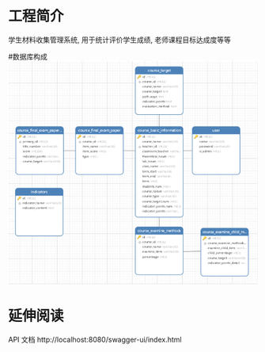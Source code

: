 # 工程简介

学生材料收集管理系统, 用于统计评价学生成绩, 老师课程目标达成度等等

#数据库构成
<img src="https://github.com/aerlany/Images-of-mine/blob/main/Manage_system/%E6%95%B0%E6%8D%AE%E5%BA%93%E6%9E%84%E6%88%90.png" alt="数据库构成" title="数据库构成">


# 延伸阅读

API 文档 http://localhost:8080/swagger-ui/index.html


